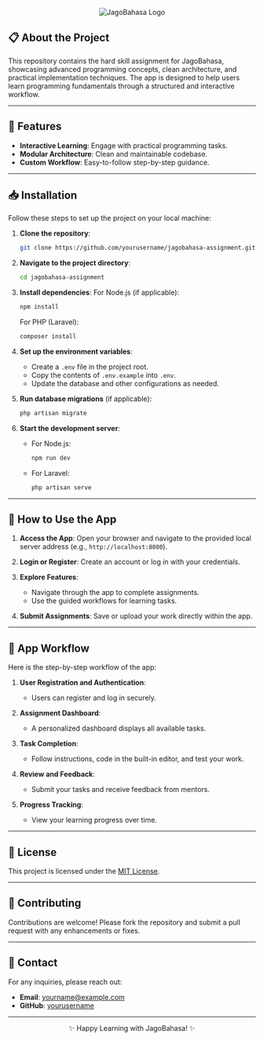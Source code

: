 <p align="center">
  <img src="https://cdn-1.jagobahasa.com/2024/07/Jago-Bahasa-logo-v2-300x77.png.webp" alt="JagoBahasa Logo" />
</p>

## 📋 About the Project

This repository contains the hard skill assignment for JagoBahasa, showcasing advanced programming concepts, clean architecture, and practical implementation techniques. The app is designed to help users learn programming fundamentals through a structured and interactive workflow.

---

## 🚀 Features

- **Interactive Learning**: Engage with practical programming tasks.
- **Modular Architecture**: Clean and maintainable codebase.
- **Custom Workflow**: Easy-to-follow step-by-step guidance.

---

## 📥 Installation

Follow these steps to set up the project on your local machine:

1. **Clone the repository**:
   ```bash
   git clone https://github.com/yourusername/jagobahasa-assignment.git
   ```

2. **Navigate to the project directory**:
   ```bash
   cd jagobahasa-assignment
   ```

3. **Install dependencies**:
   For Node.js (if applicable):
   ```bash
   npm install
   ```

   For PHP (Laravel):
   ```bash
   composer install
   ```

4. **Set up the environment variables**:
   - Create a `.env` file in the project root.
   - Copy the contents of `.env.example` into `.env`.
   - Update the database and other configurations as needed.

5. **Run database migrations** (if applicable):
   ```bash
   php artisan migrate
   ```

6. **Start the development server**:
   - For Node.js:
     ```bash
     npm run dev
     ```
   - For Laravel:
     ```bash
     php artisan serve
     ```

---

## 📖 How to Use the App

1. **Access the App**:
   Open your browser and navigate to the provided local server address (e.g., `http://localhost:8000`).

2. **Login or Register**:
   Create an account or log in with your credentials.

3. **Explore Features**:
   - Navigate through the app to complete assignments.
   - Use the guided workflows for learning tasks.

4. **Submit Assignments**:
   Save or upload your work directly within the app.

---

## 🔄 App Workflow

Here is the step-by-step workflow of the app:

1. **User Registration and Authentication**:
   - Users can register and log in securely.

2. **Assignment Dashboard**:
   - A personalized dashboard displays all available tasks.

3. **Task Completion**:
   - Follow instructions, code in the built-in editor, and test your work.

4. **Review and Feedback**:
   - Submit your tasks and receive feedback from mentors.

5. **Progress Tracking**:
   - View your learning progress over time.

---

## 📄 License

This project is licensed under the [MIT License](LICENSE).

---

## 👥 Contributing

Contributions are welcome! Please fork the repository and submit a pull request with any enhancements or fixes.

---

## 📧 Contact

For any inquiries, please reach out:
- **Email**: yourname@example.com
- **GitHub**: [yourusername](https://github.com/yourusername)

---

<p align="center">✨ Happy Learning with JagoBahasa! ✨</p>
